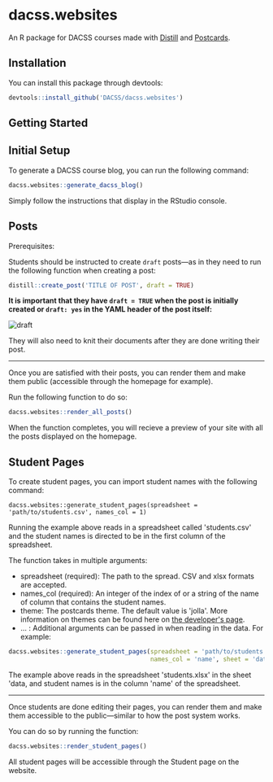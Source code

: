# **dacss.websites**

An R package for DACSS courses made with [Distill](https://rstudio.github.io/distill/) and [Postcards](https://github.com/seankross/postcards).

## **Installation**

You can install this package through devtools:

``` r
devtools::install_github('DACSS/dacss.websites')
```

## **Getting Started**

## Initial Setup

To generate a DACSS course blog, you can run the following command:

``` r
dacss.websites::generate_dacss_blog()
```

Simply follow the instructions that display in the RStudio console.

## Posts

Prerequisites:

Students should be instructed to create `draft` posts—as in they need to run the following function when creating a post:

``` r
distill::create_post('TITLE OF POST', draft = TRUE)
```

**It is important that they have `draft = TRUE` when the post is initially created or `draft: yes` in the YAML header of the post itself:**

![draft](https://i.imgur.com/bEE2HTj.png)

They will also need to knit their documents after they are done writing their post. 

---

Once you are satisfied with their posts, you can render them and make them public (accessible through the homepage for example).

Run the following function to do so:

``` r
dacss.websites::render_all_posts()
```

When the function completes, you will recieve a preview of your site with all the posts displayed on the homepage. 

## Student Pages

To create student pages, you can import student names with the following command:

```
dacss.websites::generate_student_pages(spreadsheet = 'path/to/students.csv', names_col = 1)
```

Running the example above reads in a spreadsheet called 'students.csv' and the student names is directed to be in the first column of the spreadsheet. 

The function takes in multiple arguments:

- spreadsheet (required): The path to the spread. CSV and xlsx formats are accepted.
- names_col (required): An integer of the index of or a string of the name of column that contains the student names.
- theme: The postcards theme. The default value is 'jolla'. More information on themes can be found here on [the developer's page](https://github.com/seankross/postcards#the-templates).
- ... : Additional arguments can be passed in when reading in the data. For example:

``` r
dacss.websites::generate_student_pages(spreadsheet = 'path/to/students.xlsx', 
                                       names_col = 'name', sheet = 'data')
```

The example above reads in the spreadsheet 'students.xlsx' in the sheet 'data, and student names is in the column 'name' of the spreadsheet.

---

Once students are done editing their pages, you can render them and make them accessible to the public—similar to how the post system works. 

You can do so by running the function:

``` r
dacss.websites::render_student_pages()
```

All student pages will be accessible through the Student page on the website. 